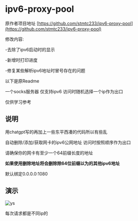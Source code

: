 # ipv6-proxy-pool

原作者项目地址 [https://github.com/stmtc233/ipv6-proxy-pool](https://github.com/stmtc233/ipv6-proxy-pool)

修改内容:

  -去除了ipv6启动时的显示
  
  -新增时打印进度
  
  -修复某些解析ipv6地址时冒号存在的问题

以下是原Readme

一个socks服务器 仅支持ipv6 访问时随机选择一个ip作为出口

仅供学习参考

## 说明
用chatgpt写的再加上一些东平西凑的代码所以有些乱

自动删除/添加/获取网卡的ipv6公网地址 访问时按照顺序作为出口

请确保你的网卡有至少一个64前缀长度的地址

__如果使用删除地址将会删除除64位前缀以为的其他ipv6地址__

默认绑定0.0.0.0:1080

## 演示
![ys](https://github.com/stmtc233/ipv6-proxy-pool/blob/e18f0033c9b5c21a41fdec4613f67e8059582896/ys.gif)

每次请求都是不同ip的
